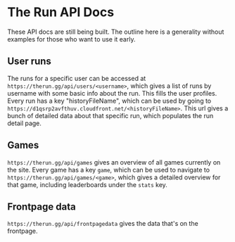 # The Run API Docs

These API docs are still being built. The outline here is a generality without examples for those who want to use it early.

## User runs

The runs for a specific user can be accessed at `https://therun.gg/api/users/<username>`, which gives a list of runs by username with some basic info about the run. This fills the user profiles. Every run has a key "historyFileName", which can be used by going to `https://d1qsrp2avfthuv.cloudfront.net/<historyFileName>`. This url gives a bunch of detailed data about that specific run, which populates the run detail page. 

## Games
`https://therun.gg/api/games` gives an overview of all games currently on the site. Every game has a key `game`, which can be used to navigate to `https://therun.gg/api/games/<game>`, which gives a detailed overview for that game, including leaderboards under the `stats` key.

## Frontpage data
`https://therun.gg/api/frontpagedata` gives the data that's on the frontpage.
